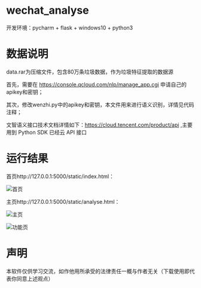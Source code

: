 # wechat_analyse

开发环境：pycharm + flask + windows10 + python3

# 数据说明

data.rar为压缩文件，包含80万条垃圾数据，作为垃圾特征提取的数据源

首先，需要在 https://console.qcloud.com/nlp/manage_app.cgi 申请自己的apikey和密钥；

其次，修改wenzhi.py中的apikey和密钥，本文件用来进行语义识别，详情见代码注释；

文智语义接口技术文档详情如下：https://cloud.tencent.com/product/api ,主要用到 Python SDK 已经云 API 接口





# 运行结果

首页http://127.0.0.1:5000/static/index.html：

![首页](https://github.com/liuluyeah/wechat_analyse/blob/master/%E9%A6%96%E9%A1%B5.png)

主页http://127.0.0.1:5000/static/analyse.html：

![主页](https://github.com/liuluyeah/wechat_analyse/blob/master/%E4%B8%BB%E9%A1%B5.png)

![功能页](https://github.com/liuluyeah/wechat_analyse/blob/master/%E5%8A%9F%E8%83%BD%E5%B1%95%E7%A4%BA.png)

# 声明

本软件仅供学习交流，如作他用所承受的法律责任一概与作者无关（下载使用即代表你同意上述观点）

